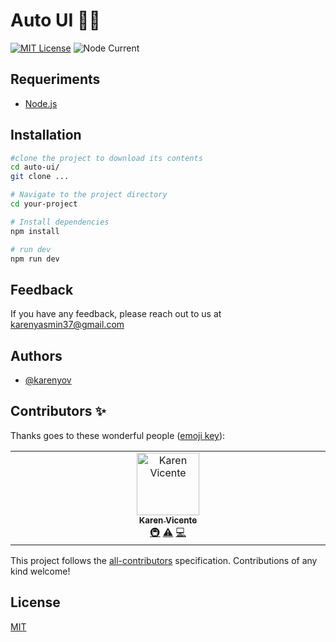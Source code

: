 # Auto UI :wrench::hammer:

[![MIT License](https://img.shields.io/badge/License-MIT-green.svg)](https://choosealicense.com/licenses/mit/)
![Node Current](https://img.shields.io/node/v/typescript)

<!-- Requeriments -->

## Requeriments

- [Node.js](https://nodejs.org/en)

<!-- end Requeriments -->

<!-- Installation -->

## Installation

```sh
#clone the project to download its contents
cd auto-ui/
git clone ...

# Navigate to the project directory
cd your-project

# Install dependencies
npm install

# run dev
npm run dev

```

<!-- end Installation -->

<!-- Feedback -->

## Feedback

If you have any feedback, please reach out to us at karenyasmin37@gmail.com

<!-- end Authors -->

<!-- Feedback -->

## Authors

- [@karenyov](https://www.github.com/karenyov)

<!-- end Authors -->

<!-- Contributors -->

## Contributors ✨

Thanks goes to these wonderful people ([emoji key](https://allcontributors.org/docs/en/emoji-key)):

<!-- ALL-CONTRIBUTORS-LIST:START - Do not remove or modify this section -->
<!-- prettier-ignore-start -->
<!-- markdownlint-disable -->
<table>
  <tbody>
    <tr>
      <td align="center" valign="top" width="14.28%"><a href="https://github.com/karenyov"><img src="https://avatars.githubusercontent.com/u/11029857?v=4?s=100" width="100px;" alt="Karen Vicente"/><br /><sub><b>Karen Vicente</b></sub></a><br /><a href="#infra-karenyov" title="Infrastructure (Hosting, Build-Tools, etc)">🚇</a> <a href="https://github.com/karenyov/auto-ui/commits?author=karenyov" title="Tests">⚠️</a> <a href="https://github.com/karenyov/auto-ui/commits?author=karenyov" title="Code">💻</a></td>
    </tr>
  </tbody>
</table>

<!-- markdownlint-restore -->
<!-- prettier-ignore-end -->

<!-- ALL-CONTRIBUTORS-LIST:END -->

This project follows the [all-contributors](https://github.com/all-contributors/all-contributors) specification. Contributions of any kind welcome!

<!-- end Contributors -->

<!-- License -->

## License

[MIT](https://choosealicense.com/licenses/mit/)

<!-- end License -->
